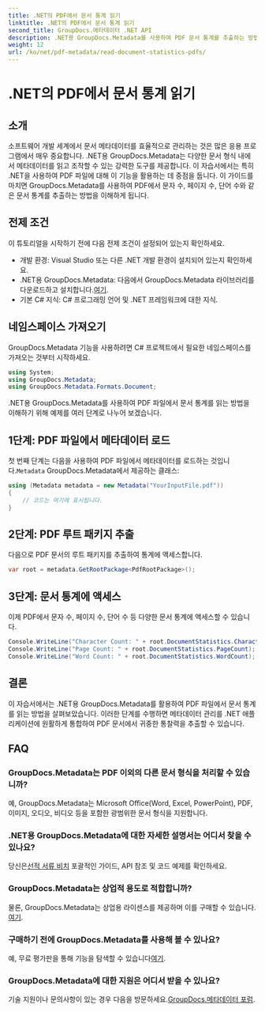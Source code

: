 ```yaml
---
title: .NET의 PDF에서 문서 통계 읽기
linktitle: .NET의 PDF에서 문서 통계 읽기
second_title: GroupDocs.메타데이터 .NET API
description: .NET용 GroupDocs.Metadata를 사용하여 PDF 문서 통계를 추출하는 방법을 알아보세요. 문서 관리 기능을 손쉽게 향상하세요.
weight: 12
url: /ko/net/pdf-metadata/read-document-statistics-pdfs/
---
```


# .NET의 PDF에서 문서 통계 읽기

## 소개
소프트웨어 개발 세계에서 문서 메타데이터를 효율적으로 관리하는 것은 많은 응용 프로그램에서 매우 중요합니다. .NET용 GroupDocs.Metadata는 다양한 문서 형식 내에서 메타데이터를 읽고 조작할 수 있는 강력한 도구를 제공합니다. 이 자습서에서는 특히 .NET을 사용하여 PDF 파일에 대해 이 기능을 활용하는 데 중점을 둡니다. 이 가이드를 마치면 GroupDocs.Metadata를 사용하여 PDF에서 문자 수, 페이지 수, 단어 수와 같은 문서 통계를 추출하는 방법을 이해하게 됩니다.
## 전제 조건
이 튜토리얼을 시작하기 전에 다음 전제 조건이 설정되어 있는지 확인하세요.
- 개발 환경: Visual Studio 또는 다른 .NET 개발 환경이 설치되어 있는지 확인하세요.
-  .NET용 GroupDocs.Metadata: 다음에서 GroupDocs.Metadata 라이브러리를 다운로드하고 설치합니다.[여기](https://releases.groupdocs.com/metadata/net/).
- 기본 C# 지식: C# 프로그래밍 언어 및 .NET 프레임워크에 대한 지식.

## 네임스페이스 가져오기
GroupDocs.Metadata 기능을 사용하려면 C# 프로젝트에서 필요한 네임스페이스를 가져오는 것부터 시작하세요.
```csharp
using System;
using GroupDocs.Metadata;
using GroupDocs.Metadata.Formats.Document;
```

.NET용 GroupDocs.Metadata를 사용하여 PDF 파일에서 문서 통계를 읽는 방법을 이해하기 위해 예제를 여러 단계로 나누어 보겠습니다.
## 1단계: PDF 파일에서 메타데이터 로드
 첫 번째 단계는 다음을 사용하여 PDF 파일에서 메타데이터를 로드하는 것입니다.`Metadata` GroupDocs.Metadata에서 제공하는 클래스:
```csharp
using (Metadata metadata = new Metadata("YourInputFile.pdf"))
{
    // 코드는 여기에 표시됩니다.
}
```
## 2단계: PDF 루트 패키지 추출
다음으로 PDF 문서의 루트 패키지를 추출하여 통계에 액세스합니다.
```csharp
var root = metadata.GetRootPackage<PdfRootPackage>();
```
## 3단계: 문서 통계에 액세스
이제 PDF에서 문자 수, 페이지 수, 단어 수 등 다양한 문서 통계에 액세스할 수 있습니다.
```csharp
Console.WriteLine("Character Count: " + root.DocumentStatistics.CharacterCount);
Console.WriteLine("Page Count: " + root.DocumentStatistics.PageCount);
Console.WriteLine("Word Count: " + root.DocumentStatistics.WordCount);
```

## 결론
이 자습서에서는 .NET용 GroupDocs.Metadata를 활용하여 PDF 파일에서 문서 통계를 읽는 방법을 살펴보았습니다. 이러한 단계를 수행하면 메타데이터 관리를 .NET 애플리케이션에 원활하게 통합하여 PDF 문서에서 귀중한 통찰력을 추출할 수 있습니다.

## FAQ
### GroupDocs.Metadata는 PDF 이외의 다른 문서 형식을 처리할 수 있습니까?
예, GroupDocs.Metadata는 Microsoft Office(Word, Excel, PowerPoint), PDF, 이미지, 오디오, 비디오 등을 포함한 광범위한 문서 형식을 지원합니다.
### .NET용 GroupDocs.Metadata에 대한 자세한 설명서는 어디서 찾을 수 있나요?
 당신은[선적 서류 비치](https://tutorials.groupdocs.com/metadata/net/) 포괄적인 가이드, API 참조 및 코드 예제를 확인하세요.
### GroupDocs.Metadata는 상업적 용도로 적합합니까?
 물론, GroupDocs.Metadata는 상업용 라이센스를 제공하며 이를 구매할 수 있습니다.[여기](https://purchase.groupdocs.com/buy).
### 구매하기 전에 GroupDocs.Metadata를 사용해 볼 수 있나요?
 예, 무료 평가판을 통해 기능을 탐색할 수 있습니다[여기](https://releases.groupdocs.com/).
### GroupDocs.Metadata에 대한 지원은 어디서 받을 수 있나요?
 기술 지원이나 문의사항이 있는 경우 다음을 방문하세요.[GroupDocs.메타데이터 포럼](https://forum.groupdocs.com/c/metadata/14).
